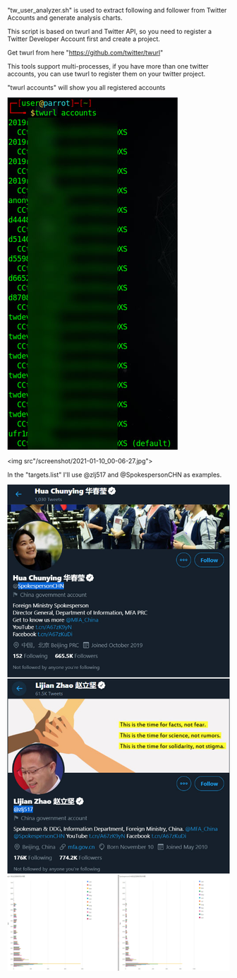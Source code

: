 "tw_user_analyzer.sh" is used to extract following and follower from Twitter Accounts and generate analysis charts.

This script is based on twurl and Twitter API, so you need to register a Twitter Developer Account first and create a project.

Get twurl from here "https://github.com/twitter/twurl"

This tools support multi-processes, if you have more than one twitter accounts, you can use twurl to register them on your twitter project.

"twurl accounts" will show you all registered accounts

<img src="/screenshot/2021-01-10_12-08-27.jpg">

<img src"/screenshot/2021-01-10_00-06-27.jpg">


In the "targets.list" I'll use @zlj517 and @SpokespersonCHN as examples.

<img src="/screenshot/%E5%8D%8E%E6%98%A5%E8%8E%B9.jpg">

<img src="screenshot/%E8%B5%B5%E7%AB%8B%E5%9D%9A.jpg">

<img src="/screenshot/zlj_vs_hcy.jpg">
